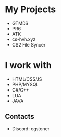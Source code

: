 # My Projects

- GTMDS
- PR6
- ATK
- cs-hvh.xyz
- CS2 File Syncer

# I work with

- HTML/CSS/JS
- PHP/MYSQL
- C#/C++
- LUA
- JAVA

## Contacts

- Discord: ogstoner
